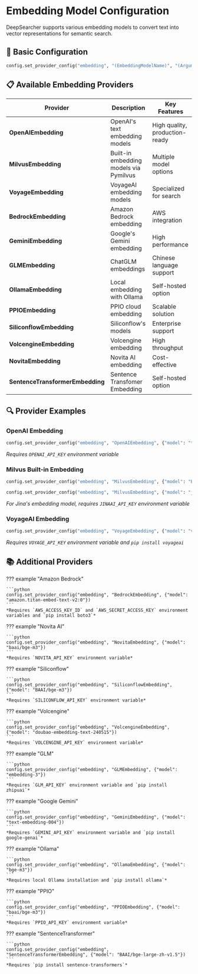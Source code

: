 # Embedding Model Configuration

DeepSearcher supports various embedding models to convert text into vector representations for semantic search.

## 📝 Basic Configuration

```python
config.set_provider_config("embedding", "(EmbeddingModelName)", "(Arguments dict)")
```

## 📋 Available Embedding Providers

| Provider | Description | Key Features |
|----------|-------------|--------------|
| **OpenAIEmbedding** | OpenAI's text embedding models | High quality, production-ready |
| **MilvusEmbedding** | Built-in embedding models via Pymilvus | Multiple model options |
| **VoyageEmbedding** | VoyageAI embedding models | Specialized for search |
| **BedrockEmbedding** | Amazon Bedrock embedding | AWS integration |
| **GeminiEmbedding** | Google's Gemini embedding | High performance |
| **GLMEmbedding** | ChatGLM embeddings | Chinese language support |
| **OllamaEmbedding** | Local embedding with Ollama | Self-hosted option |
| **PPIOEmbedding** | PPIO cloud embedding | Scalable solution |
| **SiliconflowEmbedding** | Siliconflow's models | Enterprise support |
| **VolcengineEmbedding** | Volcengine embedding | High throughput |
| **NovitaEmbedding** | Novita AI embedding | Cost-effective |
| **SentenceTransformerEmbedding** | Sentence Transfomer Embedding | Self-hosted option |

## 🔍 Provider Examples

### OpenAI Embedding

```python
config.set_provider_config("embedding", "OpenAIEmbedding", {"model": "text-embedding-3-small"})
```
*Requires `OPENAI_API_KEY` environment variable*

### Milvus Built-in Embedding

```python
config.set_provider_config("embedding", "MilvusEmbedding", {"model": "BAAI/bge-base-en-v1.5"})
```

```python
config.set_provider_config("embedding", "MilvusEmbedding", {"model": "jina-embeddings-v3"})
```
*For Jina's embedding model, requires `JINAAI_API_KEY` environment variable*

### VoyageAI Embedding

```python
config.set_provider_config("embedding", "VoyageEmbedding", {"model": "voyage-3"})
```
*Requires `VOYAGE_API_KEY` environment variable and `pip install voyageai`*

## 📚 Additional Providers

??? example "Amazon Bedrock"

    ```python
    config.set_provider_config("embedding", "BedrockEmbedding", {"model": "amazon.titan-embed-text-v2:0"})
    ```
    *Requires `AWS_ACCESS_KEY_ID` and `AWS_SECRET_ACCESS_KEY` environment variables and `pip install boto3`*

??? example "Novita AI"

    ```python
    config.set_provider_config("embedding", "NovitaEmbedding", {"model": "baai/bge-m3"})
    ```
    *Requires `NOVITA_API_KEY` environment variable*

??? example "Siliconflow"

    ```python
    config.set_provider_config("embedding", "SiliconflowEmbedding", {"model": "BAAI/bge-m3"})
    ```
    *Requires `SILICONFLOW_API_KEY` environment variable*

??? example "Volcengine"

    ```python
    config.set_provider_config("embedding", "VolcengineEmbedding", {"model": "doubao-embedding-text-240515"})
    ```
    *Requires `VOLCENGINE_API_KEY` environment variable*

??? example "GLM"

    ```python
    config.set_provider_config("embedding", "GLMEmbedding", {"model": "embedding-3"})
    ```
    *Requires `GLM_API_KEY` environment variable and `pip install zhipuai`*

??? example "Google Gemini"

    ```python
    config.set_provider_config("embedding", "GeminiEmbedding", {"model": "text-embedding-004"})
    ```
    *Requires `GEMINI_API_KEY` environment variable and `pip install google-genai`*

??? example "Ollama"

    ```python
    config.set_provider_config("embedding", "OllamaEmbedding", {"model": "bge-m3"})
    ```
    *Requires local Ollama installation and `pip install ollama`*

??? example "PPIO"

    ```python
    config.set_provider_config("embedding", "PPIOEmbedding", {"model": "baai/bge-m3"})
    ```
    *Requires `PPIO_API_KEY` environment variable*

??? example "SentenceTransformer"

    ```python
    config.set_provider_config("embedding", "SentenceTransformerEmbedding", {"model": "BAAI/bge-large-zh-v1.5"})
    ```
    *Requires `pip install sentence-transformers`*